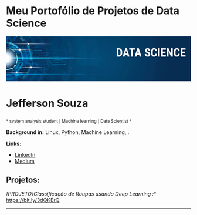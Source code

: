 
# Meu Portofólio de Projetos de Data Science

<p align="center">
  <img src="banner.png" >
</p>

# Jefferson Souza
<sub>* system analysis student | Machine learning | Data Scientist *</sub>



**Background in:** Linux, Python, Machine Learning, .

**Links:**
* [LinkedIn](https://www.linkedin.com/in/jefferson-souza-103b81183/)
* [Medium](https://medium.com/@je31563)


## Projetos:
*[PROJETO]Classificação de Roupas usando Deep Learning :** https://bit.ly/3dQKErQ
 

---




